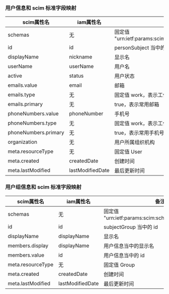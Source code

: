 ### 用户信息和 scim 标准字段映射

| scim属性名           | iam属性名        | 备注                                                 |
| -------------------- | ---------------- | ---------------------------------------------------- |
| schemas              | 无               | 固定值  "urn:ietf:params:scim:schemas:core:2.0:User" |
| id                   | id               | personSubject 当中的 id                              |
| displayName          | nickname         | 显示名                                               |
| userName             | userName         | 用户名                                               |
| active               | status           | 用户状态                                             |
| emails.value         | email            | 邮箱                                                 |
| emails.type          | 无               | 固定值 work，表示工作邮箱                            |
| emails.primary       | 无               | true，表示常用邮箱                                   |
| phoneNumbers.value   | phoneNumber      | 手机号                                               |
| phoneNumbers.type    | 无               | 固定值 work，表示工作手机号                          |
| phoneNumbers.primary | 无               | true，表示常用手机号                                 |
| organization         | 无               | 用户所属组织机构                                     |
| meta.resourceType    | 无               | 固定值 User                                          |
| meta.created         | createdDate      | 创建时间                                             |
| meta.lastModified    | lastModifiedDate | 最后更新时间                                         |

### 用户组信息和 scim 标准字段映射
| scim属性名        | iam属性名        | 备注                                                  |
| ----------------- | ---------------- | ----------------------------------------------------- |
| schemas           | 无               | 固定值  "urn:ietf:params:scim:schemas:core:2.0:Group" |
| id                | id               | subjectGroup 当中的 id                                |
| displayName       | displayName      | 显示名                                                |
| members.display   | displayName      | 用户信息当中的显示名                                  |
| members.value     | id               | 用户信息当中的 id                                     |
| meta.resourceType | 无               | 固定值 Group                                          |
| meta.created      | createdDate      | 创建时间                                              |
| meta.lastModified | lastModifiedDate | 最后更新时间                                          |


